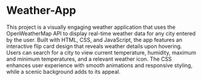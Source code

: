 # Weather-App

This project is a visually engaging weather application that uses the OpenWeatherMap API to display real-time weather data for any city entered by the user. Built with HTML, CSS, and JavaScript, the app features an interactive flip card design that reveals weather details upon hovering. Users can search for a city to view current temperature, humidity, maximum and minimum temperatures, and a relevant weather icon. The CSS enhances user experience with smooth animations and responsive styling, while a scenic background adds to its appeal.



